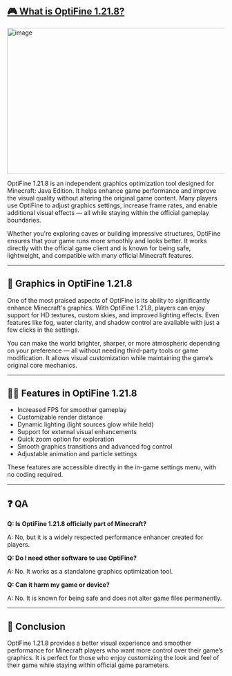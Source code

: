 ## [🎮 What is OptiFine 1.21.8?](https://tinyurl.com/2kj4kj2k)
<img width="600" height="337" alt="image" src="https://github.com/user-attachments/assets/02bd1a98-60f0-41e2-b0d7-d6eae21edaf9" />

OptiFine 1.21.8 is an independent graphics optimization tool designed for Minecraft: Java Edition. It helps enhance game performance and improve the visual quality without altering the original game content. Many players use OptiFine to adjust graphics settings, increase frame rates, and enable additional visual effects — all while staying within the official gameplay boundaries.

Whether you're exploring caves or building impressive structures, OptiFine ensures that your game runs more smoothly and looks better. It works directly with the official game client and is known for being safe, lightweight, and compatible with many official Minecraft features.

---

## 🌈 Graphics in OptiFine 1.21.8

One of the most praised aspects of OptiFine is its ability to significantly enhance Minecraft's graphics. With OptiFine 1.21.8, players can enjoy support for HD textures, custom skies, and improved lighting effects. Even features like fog, water clarity, and shadow control are available with just a few clicks in the settings.

You can make the world brighter, sharper, or more atmospheric depending on your preference — all without needing third-party tools or game modification. It allows visual customization while maintaining the game’s original core mechanics.

---

## 👩‍💻 Features in OptiFine 1.21.8

* Increased FPS for smoother gameplay
* Customizable render distance
* Dynamic lighting (light sources glow while held)
* Support for external visual enhancements
* Quick zoom option for exploration
* Smooth graphics transitions and advanced fog control
* Adjustable animation and particle settings

These features are accessible directly in the in-game settings menu, with no coding required.

---

## ❓ QA

**Q: Is OptiFine 1.21.8 officially part of Minecraft?**


A: No, but it is a widely respected performance enhancer created for players.

**Q: Do I need other software to use OptiFine?**

A: No. It works as a standalone graphics optimization tool.

**Q: Can it harm my game or device?**

A: No. It is known for being safe and does not alter game files permanently.

---

## 📝 Conclusion

OptiFine 1.21.8 provides a better visual experience and smoother performance for Minecraft players who want more control over their game’s graphics. It is perfect for those who enjoy customizing the look and feel of their game while staying within official game parameters.
